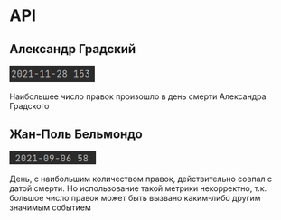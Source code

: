 # API

## Александр Градский

![](screens/screen1.png)

Наибольшее число правок произошло в день смерти Александра Градского

## Жан-Поль Бельмондо

![](screens/screen2.png)

День, с наибольшим количеством правок, действительно совпал с датой смерти. Но использование такой метрики некорректно,
т.к. большое число правок может быть вызвано каким-либо другим значимым событием 